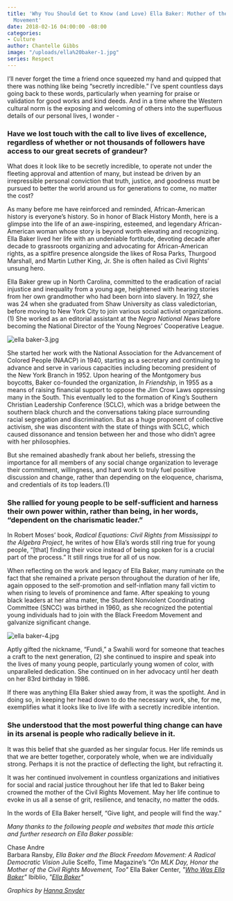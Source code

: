 ```yaml
---
title: 'Why You Should Get to Know (and Love) Ella Baker: Mother of the Civil Rights
  Movement'
date: 2018-02-16 04:00:00 -08:00
categories:
- Culture
author: Chantelle Gibbs
image: "/uploads/ella%20baker-1.jpg"
series: Respect
---
```


I’ll never forget the time a friend once squeezed my hand and quipped that there was nothing like being “secretly incredible.” I’ve spent countless days going back to these words, particularly when yearning for praise or validation for good works and kind deeds. And in a time where the Western cultural norm is the exposing and welcoming of others into the superfluous details of our personal lives, I wonder -

### Have we lost touch with the call to live lives of excellence, regardless of whether or not thousands of followers have access to our great secrets of grandeur?

What does it look like to be secretly incredible, to operate not under the fleeting approval and attention of many, but instead be driven by an irrepressible personal conviction that truth, justice, and goodness must be pursued to better the world around us for generations to come, no matter the cost?

As many before me have reinforced and reminded, African-American history is everyone’s history. So in honor of Black History Month, here is a glimpse into the life of an awe-inspiring, esteemed, and legendary African-American woman whose story is beyond worth elevating and recognizing. Ella Baker lived her life with an undeniable fortitude, devoting decade after decade to grassroots organizing and advocating for African-American rights, as a spitfire presence alongside the likes of Rosa Parks, Thurgood Marshall, and Martin Luther King, Jr. She is often hailed as Civil Rights’ unsung hero.

Ella Baker grew up in North Carolina, committed to the eradication of racial injustice and inequality from a young age, heightened with hearing stories from her own grandmother who had been born into slavery. In 1927, she was 24 when she graduated from Shaw University as class valedictorian, before moving to New York City to join various social activist organizations. (1) She worked as an editorial assistant at the *Negro National News* before becoming the National Director of the Young Negroes’ Cooperative League.

![ella baker-3.jpg](/uploads/ella%20baker-3.jpg)

She started her work with the National Association for the Advancement of Colored People (NAACP) in 1940, starting as a secretary and continuing to advance and serve in various capacities including becoming president of the New York Branch in 1952. Upon hearing of the Montgomery bus boycotts, Baker co-founded the organization, *In Friendship*, in 1955 as a means of raising financial support to oppose the Jim Crow Laws oppressing many in the South. This eventually led to the formation of King’s Southern Christian Leadership Conference (SCLC), which was a bridge between the southern black church and the conversations taking place surrounding racial segregation and discrimination. But as a huge proponent of collective activism, she was discontent with the state of things with SCLC, which caused dissonance and tension between her and those who didn’t agree with her philosophies.

But she remained abashedly frank about her beliefs, stressing the importance for all members of any social change organization to leverage their commitment, willingness, and hard work to truly fuel positive discussion and change, rather than depending on the eloquence, charisma, and credentials of its top leaders.(1)

### She rallied for young people to be self-sufficient and harness their own power within, rather than being, in her words, “dependent on the charismatic leader.”

In Robert Moses’ book, *Radical Equations: Civil Rights from Mississippi to the Algebra Project*, he writes of how Ella’s words still ring true for young people, “\[that\] finding their voice instead of being spoken for is a crucial part of the process.” It still rings true for all of us now.

When reflecting on the work and legacy of Ella Baker, many ruminate on the fact that she remained a private person throughout the duration of her life, again opposed to the self-promotion and self-inflation many fall victim to when rising to levels of prominence and fame. After speaking to young black leaders at her alma mater, the Student Nonviolent Coordinating Committee (SNCC) was birthed in 1960, as she recognized the potential young individuals had to join with the Black Freedom Movement and galvanize significant change.

![ella baker-4.jpg](/uploads/ella%20baker-4.jpg)

Aptly gifted the nickname, “Fundi,” a Swahili word for someone that teaches a craft to the next generation, (2) she continued to inspire and speak into the lives of many young people, particularly young women of color, with unparalleled dedication. She continued on in her advocacy until her death on her 83rd birthday in 1986.

If there was anything Ella Baker shied away from, it was the spotlight. And in doing so, in keeping her head down to do the necessary work, she, for me, exemplifies what it looks like to live life with a secretly incredible intention.

### She understood that the most powerful thing change can have in its arsenal is people who radically believe in it.

It was this belief that she guarded as her singular focus. Her life reminds us that we are better together, corporately whole, when we are individually strong. Perhaps it is not the practice of deflecting the light, but refracting it.

It was her continued involvement in countless organizations and initiatives for social and racial justice throughout her life that led to Baker being crowned the mother of the Civil Rights Movement. May her life continue to evoke in us all a sense of grit, resilience, and tenacity, no matter the odds.

In the words of Ella Baker herself, “Give light, and people will find the way.”

*Many thanks to the following people and websites that made this article and further research on Ella Baker possible:*

Chase Andre  
Barbara Ransby, _Ella Baker and the Black Freedom Movement: A Radical Democratic Vision_
Julie Scelfo, Time Magazine’s _"On MLK Day, Honor the Mother of the Civil Rights Movement, Too"_
Ella Baker Center, _"[Who Was Ella Baker](http://ellabakercenter.org/about/who-was-ella-baker)"_
Ibiblio, _"[Ella Baker](http://www.ibiblio.org/sncc/baker.html)"_

*Graphics by [Hanna Snyder](http://www.hannasnyder.com/)*